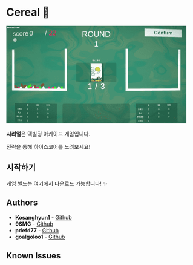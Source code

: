 #  Cereal 🥣

![GIF](p1.gif) 


**시리얼**은 덱빌딩 아케이드 게임입니다.

전략을 통해 하이스코어를 노려보세요!

## 시작하기

게임 빌드는 [여기]()에서 다운로드 가능합니다! ✨


## Authors

*   **Kosanghyun1** - [Github](https://github.com/Kosanghyun1)
*   **9SMG** - [Github](https://github.com/9SMG)
*   **pdefd77** - [Github](https://github.com/pdefd77)
*   **goalgoloo1** - [Github](https://github.com/goalgoloo1)

  ## Known Issues
